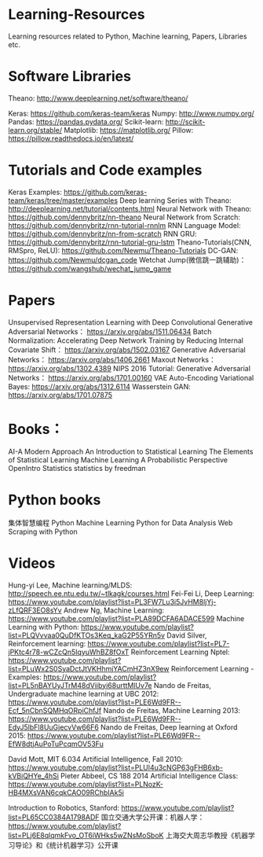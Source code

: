 # Learning-Resources
Learning resources related to Python, Machine learning, Papers, Libraries etc.

# Software Libraries
Theano: http://www.deeplearning.net/software/theano/

Keras: https://github.com/keras-team/keras
Numpy: http://www.numpy.org/
Pandas: https://pandas.pydata.org/
Scikit-learn: http://scikit-learn.org/stable/
Matplotlib: https://matplotlib.org/
Pillow: https://pillow.readthedocs.io/en/latest/

# Tutorials and Code examples
Keras Examples: https://github.com/keras-team/keras/tree/master/examples
Deep learning Series with Theano: http://deeplearning.net/tutorial/contents.html
Neural Network with Theano: https://github.com/dennybritz/nn-theano
Neural Network from Scratch: https://github.com/dennybritz/rnn-tutorial-rnnlm
RNN Language Model: https://github.com/dennybritz/nn-from-scratch
RNN GRU: https://github.com/dennybritz/rnn-tutorial-gru-lstm
Theano-Tutorials(CNN, RMSpro, ReLU): https://github.com/Newmu/Theano-Tutorials
DC-GAN: https://github.com/Newmu/dcgan_code
Wetchat Jump(微信跳一跳辅助)： https://github.com/wangshub/wechat_jump_game

# Papers
Unsupervised Representation Learning with Deep Convolutional Generative Adversarial Networks： https://arxiv.org/abs/1511.06434
Batch Normalization: Accelerating Deep Network Training by Reducing Internal Covariate Shift： https://arxiv.org/abs/1502.03167
Generative Adversarial Networks： https://arxiv.org/abs/1406.2661
Maxout Networks： https://arxiv.org/abs/1302.4389
NIPS 2016 Tutorial: Generative Adversarial Networks： https://arxiv.org/abs/1701.00160
VAE Auto-Encoding Variational Bayes: https://arxiv.org/abs/1312.6114
Wasserstein GAN: https://arxiv.org/abs/1701.07875

# Books：
AI-A Modern Approach
An Introduction to Statistical Learning
The Elements of Statistical Learning 
Machine Learning A Probabilistic Perspective
OpenIntro Statistics
statistics by freedman 

# Python books
集体智慧编程
Python Machine Learning
Python for Data Analysis
Web Scraping with Python

# Videos
Hung-yi Lee, Machine learning/MLDS: http://speech.ee.ntu.edu.tw/~tlkagk/courses.html
Fei-Fei Li, Deep Learning: https://www.youtube.com/playlist?list=PL3FW7Lu3i5JvHM8ljYj-zLfQRF3EO8sYv
Andrew Ng, Machine Learning: https://www.youtube.com/playlist?list=PLA89DCFA6ADACE599
Machine Learning with Python: https://www.youtube.com/playlist?list=PLQVvvaa0QuDfKTOs3Keq_kaG2P55YRn5v
David Silver, Reinforcement learning: https://www.youtube.com/playlist?list=PL7-jPKtc4r78-wCZcQn5IqyuWhBZ8fOxT
Reinforcement Learning Nptel: https://www.youtube.com/playlist?list=PLuWx2S0SyaDctJtVKHhmjYACmHZ3nX9ew
Reinforcement Learning - Examples: https://www.youtube.com/playlist?list=PL5nBAYUyJTrM48dViibyi68urttMlUv7e
Nando de Freitas, Undergraduate machine learning at UBC 2012: https://www.youtube.com/playlist?list=PLE6Wd9FR--Ecf_5nCbnSQMHqORpiChfJf
Nando de Freitas, Machine Learning 2013: https://www.youtube.com/playlist?list=PLE6Wd9FR--EdyJ5lbFl8UuGjecvVw66F6
Nando de Freitas, Deep learning at Oxford 2015: https://www.youtube.com/playlist?list=PLE6Wd9FR--EfW8dtjAuPoTuPcqmOV53Fu

David Mott, MIT 6.034 Artificial Intelligence, Fall 2010: https://www.youtube.com/playlist?list=PLUl4u3cNGP63gFHB6xb-kVBiQHYe_4hSi
Pieter Abbeel, CS 188 2014 Artificial Intelligence Class: https://www.youtube.com/playlist?list=PLNozK-HB4MXsVAN6cqkCAO09RChbIAk5i

Introduction to Robotics, Stanford: https://www.youtube.com/playlist?list=PL65CC0384A1798ADF
国立交通大学公开课：机器人学： https://www.youtube.com/playlist?list=PLj6E8qlqmkFvo_OT6iWHks5wZNsMoSboK
上海交大周志华教授《机器学习导论》和《统计机器学习》公开课




